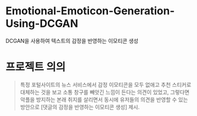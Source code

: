 # Emotional-Emoticon-Generation-Using-DCGAN
DCGAN을 사용하여 텍스트의 감정을 반영하는 이모티콘 생성

프로젝트 의의
============
> 특정 포털사이트의 뉴스 서비스에서 감정 이모티콘을 모두 없애고 추천 스티커로 대체하는 것을 보고 소통 창구를 빼앗긴 느낌이 든다는 의견이 있었고, 그렇다면 악플을 방지하는 본래 취지를 살리면서 동시에 유저들의 의견을 반영할 수 있는 방안으로 [댓글의 감정을 반영하는 이모티콘 생성] 제시.

